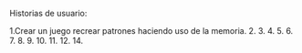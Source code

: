 Historias de usuario:

1.Crear un juego recrear patrones haciendo uso de la memoria.
2.
3.
4.
5.
6.
7.
8.
9.
10.
11.
12.
14.


